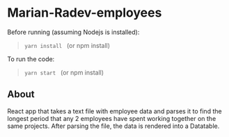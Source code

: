 # Marian-Radev-employees

Before running (assuming Nodejs is installed):

> ``yarn install `` 
(or npm install)

To run the code:

> ``yarn start ``
(or npm install)

## About

React app that takes a text file with employee data and parses it to find the longest period that any 2 employees have spent working together on the same projects.
After parsing the file, the data is rendered into a Datatable. 
